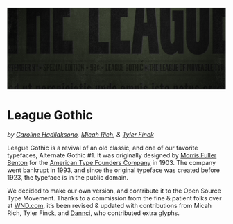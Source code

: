 ![League Gothic](https://github.com/theleagueof/league-gothic/raw/master/images/league-gothic-1.png)

League Gothic
=============
_by [Caroline Hadilaksono](http://www.hadilaksono.com), [Micah Rich](http://micahrich.com), & [Tyler Finck](http://sursly.com)_

League Gothic is a revival of an old classic, and one of our favorite typefaces, Alternate Gothic #1. It was originally designed by [Morris Fuller Benton](http://en.wikipedia.org/wiki/Morris_Fuller_Benton) for the [American Type Founders Company](http://en.wikipedia.org/wiki/American_Type_Founders) in 1903. The company went bankrupt in 1993, and since the original typeface was created before 1923, the typeface is in the public domain.

We decided to make our own version, and contribute it to the Open Source Type Movement. Thanks to a commission from the fine & patient folks over at [WND.com](http://wnd.com), it’s been revised & updated with contributions from Micah Rich, Tyler Finck, and [Dannci](https://twitter.com/#!/dannci), who contributed extra glyphs.
